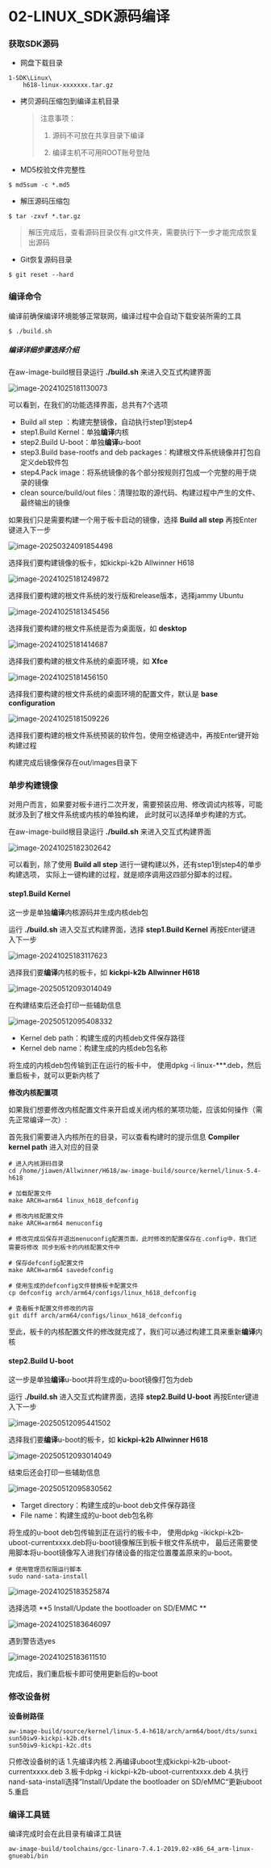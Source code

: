 # 02-LINUX_SDK源码编译



### 获取SDK源码

* 网盘下载目录

```
1-SDK\Linux\
	h618-linux-xxxxxxx.tar.gz
```



* 拷贝源码压缩包到编译主机目录

  > 注意事项：
  >
  > 1. 源码不可放在共享目录下编译
  >
  > 2. 编译主机不可用ROOT账号登陆



* MD5校验文件完整性

```
$ md5sum -c *.md5
```



* 解压源码压缩包

```
$ tar -zxvf *.tar.gz
```

> 解压完成后，查看源码目录仅有.git文件夹，需要执行下一步才能完成恢复出源码



* Git恢复源码目录

```
$ git reset --hard
```





### 编译命令

编译前确保编译环境能够正常联网，编译过程中会自动下载安装所需的工具

```
$ ./build.sh
```

##### 编译详细步骤选择介绍

在aw-image-build根目录运行 **./build.sh** 来进入交互式构建界面

![image-20241025181130073](http://tanzhtanzh.oss-cn-shenzhen.aliyuncs.com/img/image-20241025181130073.png)

可以看到，在我们的功能选择界面，总共有7个选项

- Build all step ：构建完整镜像，自动执行step1到step4
- step1.Build Kernel：单独**编译**内核
- step2.Build U-boot：单独**编译**u-boot
- step3.Build base-rootfs and deb packages：构建根文件系统镜像并打包自定义deb软件包
- step4.Pack image：将系统镜像的各个部分按规则打包成一个完整的用于烧录的镜像
- clean source/build/out files：清理拉取的源代码、构建过程中产生的文件、最终输出的镜像

如果我们只是需要构建一个用于板卡启动的镜像，选择 **Build all step** 再按Enter键进入下一步

![image-20250324091854498](http://tanzhtanzh.oss-cn-shenzhen.aliyuncs.com/img/image-20250324091854498.png)

选择我们要构建镜像的板卡，如kickpi-k2b Allwinner H618

![image-20241025181249872](http://tanzhtanzh.oss-cn-shenzhen.aliyuncs.com/img/image-20241025181249872.png)

选择我们要构建的根文件系统的发行版和release版本，选择jammy Ubuntu

![image-20241025181345456](http://tanzhtanzh.oss-cn-shenzhen.aliyuncs.com/img/image-20241025181345456.png)

选择我们要构建的根文件系统是否为桌面版，如 **desktop**

![image-20241025181414687](http://tanzhtanzh.oss-cn-shenzhen.aliyuncs.com/img/image-20241025181414687.png)

选择我们要构建的根文件系统的桌面环境，如 **Xfce**

![image-20241025181456150](http://tanzhtanzh.oss-cn-shenzhen.aliyuncs.com/img/image-20241025181456150.png)

选择我们要构建的根文件系统的桌面环境的配置文件，默认是 **base configuration**

![image-20241025181509226](http://tanzhtanzh.oss-cn-shenzhen.aliyuncs.com/img/image-20241025181509226.png)

选择我们要构建的根文件系统预装的软件包，使用空格键选中，再按Enter键开始构建过程

构建完成后镜像保存在out/images目录下

### 单步构建镜像

对用户而言，如果要对板卡进行二次开发，需要预装应用、修改调试内核等，可能就涉及到了根文件系统或内核的单独构建， 此时就可以选择单步构建的方式。

在aw-image-build根目录运行 **./build.sh** 来进入交互式构建界面

![image-20241025182302642](http://tanzhtanzh.oss-cn-shenzhen.aliyuncs.com/img/image-20241025182302642.png)

可以看到，除了使用 **Build all step** 进行一键构建以外，还有step1到step4的单步构建选项， 实际上一键构建的过程，就是顺序调用这四部分脚本的过程。

####  step1.Build Kernel

这一步是单独**编译**内核源码并生成内核deb包

运行 **./build.sh** 进入交互式构建界面，选择 **step1.Build Kernel** 再按Enter键进入下一步

![image-20241025183117623](http://tanzhtanzh.oss-cn-shenzhen.aliyuncs.com/img/image-20241025183117623.png)

选择我们要**编译**内核的板卡，如 **kickpi-k2b Allwinner H618**

![image-20250512093014049](http://tanzhtanzh.oss-cn-shenzhen.aliyuncs.com/img/image-20250512093014049.png)



在构建结束后还会打印一些辅助信息

![image-20250512095408332](http://tanzhtanzh.oss-cn-shenzhen.aliyuncs.com/img/image-20250512095408332.png)

- Kernel deb path：构建生成的内核deb文件保存路径
- Kernel deb name：构建生成的内核deb包名称

将生成的内核deb包传输到正在运行的板卡中， 使用dpkg -i linux-***.deb，然后重启板卡，就可以更新内核了

**修改内核配置项**

如果我们想要修改内核配置文件来开启或关闭内核的某项功能，应该如何操作（需先正常编译一次）:

首先我们需要进入内核所在的目录，可以查看构建时的提示信息 **Compiler kernel path** 进入对应的目录

```
# 进入内核源码目录 
cd /home/jiawen/Allwinner/H618/aw-image-build/source/kernel/linux-5.4-h618 

# 加载配置文件
make ARCH=arm64 linux_h618_defconfig

# 修改内核配置文件 
make ARCH=arm64 menuconfig

# 修改完成后保存并退出menuconfig配置页面，此时修改的配置保存在.config中，我们还需要将修改 同步到板卡的内核配置文件中 

# 保存defconfig配置文件 
make ARCH=arm64 savedefconfig 

# 使用生成的defconfig文件替换板卡配置文件 
cp defconfig arch/arm64/configs/linux_h618_defconfig 

# 查看板卡配置文件修改的内容 
git diff arch/arm64/configs/linux_h618_defconfig
```

至此，板卡的内核配置文件的修改就完成了，我们可以通过构建工具来重新**编译**内核



####  step2.Build U-boot

这一步是单独**编译**u-boot并将生成的u-boot镜像打包为deb

运行 **./build.sh** 进入交互式构建界面，选择 **step2.Build U-boot** 再按Enter键进入下一步

![image-20250512095441502](http://tanzhtanzh.oss-cn-shenzhen.aliyuncs.com/img/image-20250512095441502.png)

选择我们要**编译**u-boot的板卡，如 **kickpi-k2b Allwinner H618**

![image-20250512093014049](http://tanzhtanzh.oss-cn-shenzhen.aliyuncs.com/img/image-20250512093014049.png)

结束后还会打印一些辅助信息

![image-20250512095830562](http://tanzhtanzh.oss-cn-shenzhen.aliyuncs.com/img/image-20250512095830562.png)

- Target directory：构建生成的u-boot deb文件保存路径
- File name：构建生成的u-boot deb包名称

将生成的u-boot deb包传输到正在运行的板卡中， 使用dpkg -ikickpi-k2b-uboot-currentxxxx.deb将u-boot镜像解压到板卡根文件系统中， 最后还需要使用脚本将u-boot镜像写入进我们存储设备的指定位置覆盖原来的u-boot。

```
# 使用管理员权限运行脚本 
sudo nand-sata-install 
```

![image-20241025183525874](http://tanzhtanzh.oss-cn-shenzhen.aliyuncs.com/img/image-20241025183525874.png)

选择选项 **5 Install/Update the bootloader on SD/EMMC **

![image-20241025183646097](http://tanzhtanzh.oss-cn-shenzhen.aliyuncs.com/img/image-20241025183646097.png)

遇到警告选yes

![image-20241025183611510](http://tanzhtanzh.oss-cn-shenzhen.aliyuncs.com/img/image-20241025183611510.png)

完成后，我们重启板卡即可使用更新后的u-boot



### 修改设备树

**设备树路径**

``` 
aw-image-build/source/kernel/linux-5.4-h618/arch/arm64/boot/dts/sunxi
sun50iw9-kickpi-k2b.dts
sun50iw9-kickpi-k2c.dts
```

只修改设备树的话
1.先编译内核
2.再编译uboot生成kickpi-k2b-uboot-currentxxxx.deb
3.板卡dpkg -i kickpi-k2b-uboot-currentxxxx.deb
4.执行nand-sata-install选择”Install/Update the bootloader on SD/eMMC“更新uboot
5.重启



### 编译工具链

编译完成时会在此目录有编译工具链

``` shell
aw-image-build/toolchains/gcc-linaro-7.4.1-2019.02-x86_64_arm-linux-gnueabi/bin
```





